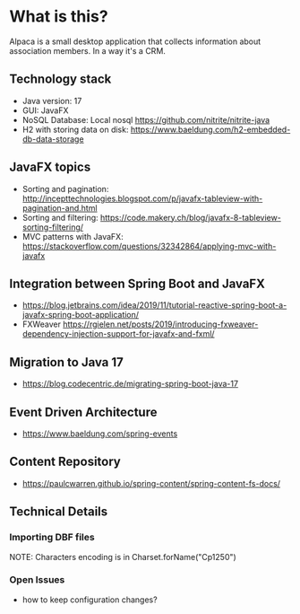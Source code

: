 # What is this?

Alpaca is a small desktop application that collects information about association members. In a way it's a CRM. 

## Technology stack 
* Java version: 17
* GUI: JavaFX
* NoSQL Database: Local nosql https://github.com/nitrite/nitrite-java
* H2 with storing data on disk: https://www.baeldung.com/h2-embedded-db-data-storage

## JavaFX topics
* Sorting and pagination: http://incepttechnologies.blogspot.com/p/javafx-tableview-with-pagination-and.html
* Sorting and filtering: https://code.makery.ch/blog/javafx-8-tableview-sorting-filtering/
* MVC patterns with JavaFX: https://stackoverflow.com/questions/32342864/applying-mvc-with-javafx
 
## Integration between Spring Boot and JavaFX
* https://blog.jetbrains.com/idea/2019/11/tutorial-reactive-spring-boot-a-javafx-spring-boot-application/
* FXWeaver https://rgielen.net/posts/2019/introducing-fxweaver-dependency-injection-support-for-javafx-and-fxml/ 

## Migration to Java 17
* https://blog.codecentric.de/migrating-spring-boot-java-17

## Event Driven Architecture
* https://www.baeldung.com/spring-events

## Content Repository
* https://paulcwarren.github.io/spring-content/spring-content-fs-docs/

## Technical Details

### Importing DBF files
NOTE: Characters encoding is in  Charset.forName("Cp1250")

### Open Issues
* how to keep configuration changes?

